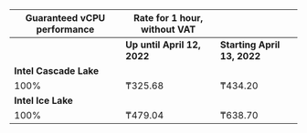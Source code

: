 | Guaranteed vCPU performance | Rate for 1 hour, without VAT | |
| --- | --- | --- |
| | **Up until April 12, 2022** | **Starting April 13, 2022** |
| **Intel Cascade Lake** | |
| 100% | ₸325.68 | ₸434.20 |
| **Intel Ice Lake** | |
| 100% | ₸479.04 | ₸638.70 |